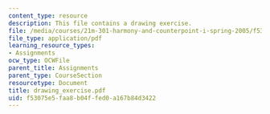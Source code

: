 ```yaml
---
content_type: resource
description: This file contains a drawing exercise.
file: /media/courses/21m-301-harmony-and-counterpoint-i-spring-2005/f53075e5faa8b04ffed0a167b84d3422_drawing_exercise.pdf
file_type: application/pdf
learning_resource_types:
- Assignments
ocw_type: OCWFile
parent_title: Assignments
parent_type: CourseSection
resourcetype: Document
title: drawing_exercise.pdf
uid: f53075e5-faa8-b04f-fed0-a167b84d3422
---
```

